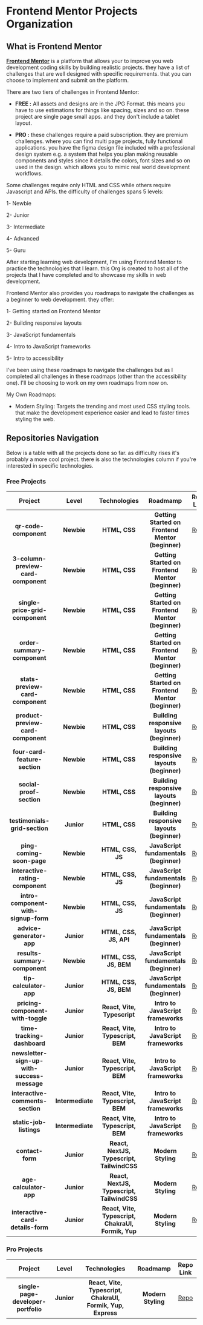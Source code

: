 # Frontend Mentor Projects Organization

## What is Frontend Mentor

**[Frontend Mentor](https://www.frontendmentor.io/)** is a platform that allows your to improve you web development coding skills by building realistic projects. they have a list of challenges that are well designed with specific requirements. that you can choose to implement and submit on the platform.

There are two tiers of challenges in Frontend Mentor:

- **FREE :** All assets and designs are in the JPG Format. this means you have to use estimations for things like spacing, sizes and so on. these project are single page small apps. and they don't include a tablet layout.

- **PRO :** these challenges require a paid subscription. they are premium challenges. where you can find multi page projects, fully functional applications. you have the figma design file included with a professional design system e.g. a system that helps you plan making reusable components and styles since it details the colors, font sizes and so on used in the design. which allows you to mimic real world development workflows.

Some challenges require only HTML and CSS while others require Javascript and APIs. the difficulty of challenges spans 5 levels:

1- Newbie

2- Junior

3- Intermediate

4- Advanced

5- Guru

After starting learning web development, I'm using Frontend Mentor to practice the technologies that I learn. this Org is created to host all of the projects that I have completed and to showcase my skills in web development.

Frontend Mentor also provides you roadmaps to navigate the challenges as a beginner to web development. they offer:

1- Getting started on Frontend Mentor

2- Building responsive layouts

3- JavaScript fundamentals

4- Intro to JavaScript frameworks

5- Intro to accessibility

I've been using these roadmaps to navigate the challenges but as I completed all challenges in these roadmaps (other than the accessibility one). I'll be choosing to work on my own roadmaps from now on.

My Own Roadmaps:

- Modern Styling: Targets the trending and most used CSS styling tools. that make the development experience easier and lead to faster times styling the web.

## Repositories Navigation

Below is a table with all the projects done so far. as difficulty rises it's probably a more cool project. there is also the technologies column if you're interested in specific technologies.

### Free Projects

|                 **Project**                 |    **Level**     |                  **Technologies**                  |                   **Roadmamp**                    |                                       **Repo Link**                                       |
| :-----------------------------------------: | :--------------: | :------------------------------------------------: | :-----------------------------------------------: | :---------------------------------------------------------------------------------------: |
|            **qr-code-component**            |    **Newbie**    |                   **HTML, CSS**                    | **Getting Started on Frontend Mentor (beginner)** |            [Repo](https://github.com/frontendmentor-ilyesab/qr-code-component)            |
|     **3-column-preview-card-component**     |    **Newbie**    |                   **HTML, CSS**                    | **Getting Started on Frontend Mentor (beginner)** |     [Repo](https://github.com/frontendmentor-ilyesab/3-column-preview-card-component)     |
|       **single-price-grid-component**       |    **Newbie**    |                   **HTML, CSS**                    | **Getting Started on Frontend Mentor (beginner)** |       [Repo](https://github.com/frontendmentor-ilyesab/single-price-grid-component)       |
|         **order-summary-component**         |    **Newbie**    |                   **HTML, CSS**                    | **Getting Started on Frontend Mentor (beginner)** |         [Repo](https://github.com/frontendmentor-ilyesab/order-summary-component)         |
|      **stats-preview-card-component**       |    **Newbie**    |                   **HTML, CSS**                    | **Getting Started on Frontend Mentor (beginner)** |      [Repo](https://github.com/frontendmentor-ilyesab/stats-preview-card-component)       |
|     **product-preview-card-component**      |    **Newbie**    |                   **HTML, CSS**                    |    **Building responsive layouts (beginner)**     |     [Repo](https://github.com/frontendmentor-ilyesab/product-preview-card-component)      |
|        **four-card-feature-section**        |    **Newbie**    |                   **HTML, CSS**                    |    **Building responsive layouts (beginner)**     |        [Repo](https://github.com/frontendmentor-ilyesab/four-card-feature-section)        |
|          **social-proof-section**           |    **Newbie**    |                   **HTML, CSS**                    |    **Building responsive layouts (beginner)**     |          [Repo](https://github.com/frontendmentor-ilyesab/social-proof-section)           |
|        **testimonials-grid-section**        |    **Junior**    |                   **HTML, CSS**                    |    **Building responsive layouts (beginner)**     |        [Repo](https://github.com/frontendmentor-ilyesab/testimonials-grid-section)        |
|          **ping-coming-soon-page**          |    **Newbie**    |                 **HTML, CSS, JS**                  |      **JavaScript fundamentals (beginner)**       |          [Repo](https://github.com/frontendmentor-ilyesab/ping-coming-soon-page)          |
|      **interactive-rating-component**       |    **Newbie**    |                 **HTML, CSS, JS**                  |      **JavaScript fundamentals (beginner)**       |      [Repo](https://github.com/frontendmentor-ilyesab/interactive-rating-component)       |
|    **intro-component-with-signup-form**     |    **Newbie**    |                 **HTML, CSS, JS**                  |      **JavaScript fundamentals (beginner)**       |    [Repo](https://github.com/frontendmentor-ilyesab/intro-component-with-signup-form)     |
|          **advice-generator-app**           |    **Junior**    |               **HTML, CSS, JS, API**               |      **JavaScript fundamentals (beginner)**       |          [Repo](https://github.com/frontendmentor-ilyesab/advice-generator-app)           |
|        **results-summary-component**        |    **Newbie**    |               **HTML, CSS, JS, BEM**               |      **JavaScript fundamentals (beginner)**       |        [Repo](https://github.com/frontendmentor-ilyesab/results-summary-component)        |
|           **tip-calculator-app**            |    **Junior**    |               **HTML, CSS, JS, BEM**               |      **JavaScript fundamentals (beginner)**       |           [Repo](https://github.com/frontendmentor-ilyesab/tip-calculator-app)            |
|      **pricing-component-with-toggle**      |    **Junior**    |            **React, Vite, Typescript**             |        **Intro to JavaScript frameworks**         |      [Repo](https://github.com/frontendmentor-ilyesab/pricing-component-with-toggle)      |
|         **time-tracking-dashboard**         |    **Junior**    |          **React, Vite, Typescript, BEM**          |        **Intro to JavaScript frameworks**         |         [Repo](https://github.com/frontendmentor-ilyesab/time-tracking-dashboard)         |
| **newsletter-sign-up-with-success-message** |    **Junior**    |          **React, Vite, Typescript, BEM**          |        **Intro to JavaScript frameworks**         | [Repo](https://github.com/frontendmentor-ilyesab/newsletter-sign-up-with-success-message) |
|      **interactive-comments-section**       | **Intermediate** |          **React, Vite, Typescript, BEM**          |        **Intro to JavaScript frameworks**         |      [Repo](https://github.com/frontendmentor-ilyesab/interactive-comments-section)       |
|           **static-job-listings**           | **Intermediate** |          **React, Vite, Typescript, BEM**          |        **Intro to JavaScript frameworks**         |           [Repo](https://github.com/frontendmentor-ilyesab/static-job-listings)           |
|              **contact-form**               |    **Junior**    |     **React, NextJS, Typescript, TailwindCSS**     |                **Modern Styling**                 |              [Repo](https://github.com/frontendmentor-ilyesab/contact-form)               |
|           **age-calculator-app**            |    **Junior**    |     **React, NextJS, Typescript, TailwindCSS**     |                **Modern Styling**                 |           [Repo](https://github.com/frontendmentor-ilyesab/age-calculator-app)            |
|      **interactive-card-details-form**      |    **Junior**    | **React, Vite, Typescript, ChakraUI, Formik, Yup** |                **Modern Styling**                 |      [Repo](https://github.com/frontendmentor-ilyesab/interactive-card-details-form)      |

### Pro Projects

|             **Project**             | **Level**  |                      **Technologies**                       |    **Roadmamp**    |                                   **Repo Link**                                   |
| :---------------------------------: | :--------: | :---------------------------------------------------------: | :----------------: | :-------------------------------------------------------------------------------: |
| **single-page-developer-portfolio** | **Junior** | **React, Vite, Typescript, ChakraUI, Formik, Yup, Express** | **Modern Styling** | [Repo](https://github.com/frontendmentor-ilyesab/single-page-developer-portfolio) |
